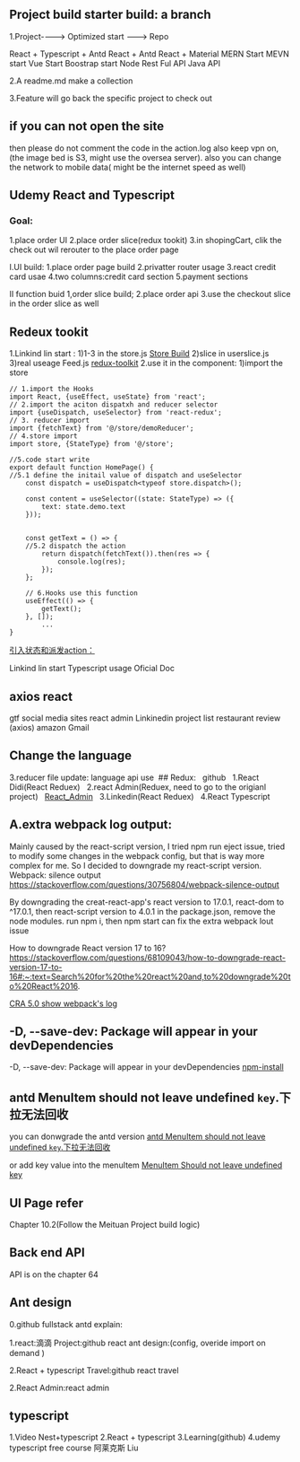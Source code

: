 ## Project build starter build: a branch

1.Project----> Optimized start ---> Repo

React + Typescript + Antd
React + Antd
React + Material 
MERN Start
MEVN start
Vue Start
Boostrap start
Node Rest Ful API
Java API

2.A readme.md make a collection

3.Feature will go back the  specific project to check out



## if you can not open the site

then please do not comment the code in the action.log also keep 
vpn on, (the image bed is S3, might use the oversea server). also you 
can change the network to mobile data( might be the internet speed as well)


## Udemy React and Typescript
### Goal:
1.place order UI
2.place order slice(redux tookit)
3.in shopingCart, clik the check out wil rerouter to the place order page

I.UI build:
1.place order page build
2.privatter router usage
3.react credit card usae
4.two columns:credit card section
5.payment sections

II function buid
1,order slice build;
2.place order api
3.use the checkout slice in the order slice as well






## Redeux tookit
1.Linkind lin start :
1)1-3 in the store.js 
[Store Build](https://juejin.cn/post/7032663396160012295#heading-3)
2)slice in userslice.js
3)real useage Feed.js
[redux-toolkit](https://github.dev/GlennOu66304/Linkedin-clone)
2.use it in the component:
1)import the store

```
// 1.import the Hooks
import React, {useEffect, useState} from 'react';
// 2.import the aciton dispatxh and reducer selector
import {useDispatch, useSelector} from 'react-redux';
// 3. reducer import
import {fetchText} from '@/store/demoReducer';
// 4.store import
import store, {StateType} from '@/store';

//5.code start write
export default function HomePage() {
//5.1 define the initail value of dispatch and useSelector
    const dispatch = useDispatch<typeof store.dispatch>();
    
	const content = useSelector((state: StateType) => ({
		text: state.demo.text
	}));
	
	
	const getText = () => {
	//5.2 dispatch the action 
		return dispatch(fetchText()).then(res => {
			console.log(res);
		});
	};
	
	// 6.Hooks use this function
	useEffect(() => {
		getText();
	}, []);
        ...
}

```

[引入状态和派发action：](https://juejin.cn/post/7032663396160012295#heading-3)

Linkind lin start 
Typescript usage
Oficial Doc



## axios react
gtf
social media sites
react admin
Linkinedin
project list
restaurant review (axios)
amazon
Gmail



## Change the language
3.reducer file update: language api use
 ## Redux:
  github
  1.React Didi(React Reduex)
  2.react Admin(Reduex, need to go to the origianl project)
  [React_Admin](https://github.dev/GlennOu66304/react-admin)
  3.Linkedin(React Reduex)
  4.React Typescript
## A.extra webpack log output:
Mainly caused by the react-script version, I tried npm run eject issue, tried to modify some changes in the webpack config, but that is way more complex for me. So I decided to downgrade my react-script version.
Webpack: silence output
https://stackoverflow.com/questions/30756804/webpack-silence-output

By downgrading the creat-react-app's react version to 17.0.1, react-dom to ^17.0.1, then react-script version to 4.0.1 in the package.json, remove the node modules. run npm i, then npm start can fix the extra webpack lout issue

How to downgrade React version 17 to 16?
https://stackoverflow.com/questions/68109043/how-to-downgrade-react-version-17-to-16#:~:text=Search%20for%20the%20react%20and,to%20downgrade%20to%20React%2016.

[CRA 5.0 show webpack's log](https://github.com/facebook/create-react-app/issues/11871)    

## -D, --save-dev: Package will appear in your devDependencies
-D, --save-dev: Package will appear in your devDependencies
[npm-install](https://docs.npmjs.com/cli/v8/commands/npm-install)


## antd MenuItem should not leave undefined `key`.下拉无法回收

you can donwgrade the antd version 
[antd MenuItem should not leave undefined `key`.下拉无法回收](https://blog.csdn.net/lizhen_software/article/details/117691861)


or add key value into the menuItem
[MenuItem Should not leave undefined key](https://www.inflearn.com/questions/321408)


## UI Page refer
Chapter 10.2(Follow the Meituan Project build logic)
## Back end API
API is on the chapter 64

## Ant design

0.github fullstack antd explain:

1.react:滴滴 Project:github react ant design:(config, overide import on demand )

2.React + typescript Travel:github react travel

2.React Admin:react admin

## typescript
1.Video Nest+typescript
2.React + typescript
3.Learning(github)
4.udemy typescript free course 阿莱克斯 Liu



